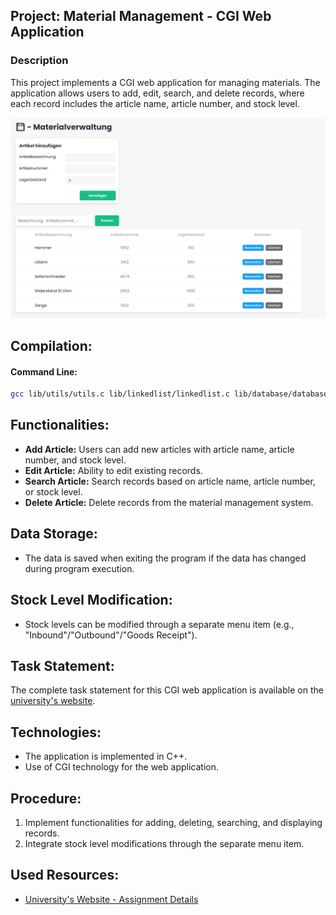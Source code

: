 ## Project: Material Management - CGI Web Application

### Description
This project implements a CGI web application for managing materials. The application allows users to add, edit, search, and delete records, where each record includes the article name, article number, and stock level.

![PREVIEW](https://github.com/EricSource-io/Materialverwaltung/blob/main/preview.png)

## Compilation:

#### Command Line:
```bash
gcc lib/utils/utils.c lib/linkedlist/linkedlist.c lib/database/database.c main.c -o beleg.cgi
```
## Functionalities:
- **Add Article:** Users can add new articles with article name, article number, and stock level.
- **Edit Article:** Ability to edit existing records.
- **Search Article:** Search records based on article name, article number, or stock level.
- **Delete Article:** Delete records from the material management system.

## Data Storage:
- The data is saved when exiting the program if the data has changed during program execution.

## Stock Level Modification:
- Stock levels can be modified through a separate menu item (e.g., "Inbound"/"Outbound"/"Goods Receipt").

## Task Statement:
The complete task statement for this CGI web application is available on the [university's website](https://www2.htw-dresden.de/~beck/PSPI/Belegaufgaben/PspCB2.html).

## Technologies:
- The application is implemented in C++.
- Use of CGI technology for the web application.

## Procedure:
1. Implement functionalities for adding, deleting, searching, and displaying records.
2. Integrate stock level modifications through the separate menu item.

## Used Resources:
- [University's Website - Assignment Details](https://www2.htw-dresden.de/~beck/PSPI/Belegaufgaben/PspCB2.html)

